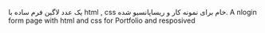 یک عدد لاگین فرم ساده با html , css خام برای نمونه کار و ریساپانسیو شده.
A nlogin form page with html and css for Portfolio and resposived
